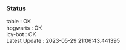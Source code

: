 ### Status


table : OK  
hogwarts : OK  
icy-bot : OK  
Latest Update : 2023-05-29 21:06:43.441395
